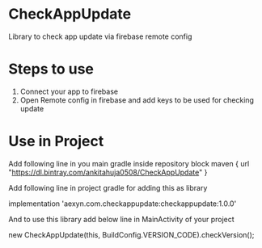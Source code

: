 # CheckAppUpdate
Library to check app update via firebase remote config

# Steps to use
1) Connect your app to firebase
2) Open Remote config in firebase and add keys to be used for checking update

# Use in Project

Add following line in you main gradle inside repository block
  maven {
    url  "https://dl.bintray.com/ankitahuja0508/CheckAppUpdate"
  }

Add following line in project gradle for adding this as library

  implementation 'aexyn.com.checkappupdate:checkappupdate:1.0.0'

And to use this library add below line in MainActivity of your project

  new CheckAppUpdate(this, BuildConfig.VERSION_CODE).checkVersion();
